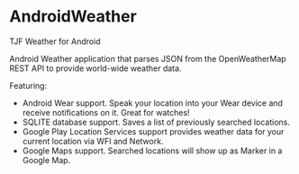 # AndroidWeather
TJF Weather for Android

Android Weather application that parses JSON from the OpenWeatherMap REST API to provide world-wide weather data.   

Featuring:

- Android Wear support.  Speak your location into your Wear device and receive notifications on it.  Great for watches!
- SQLITE database support.  Saves a list of previously searched locations.
- Google Play Location Services support provides weather data for your current location via WFI and Network.
- Google Maps support.   Searched locations will show up as Marker in a Google Map.
